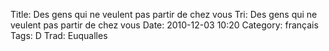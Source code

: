 Title: Des gens qui ne veulent pas partir de chez vous
 Tri: Des gens qui ne veulent pas partir de chez vous
 Date: 2010-12-03 10:20
 Category: français
 Tags: D
 Trad: Euqualles
 